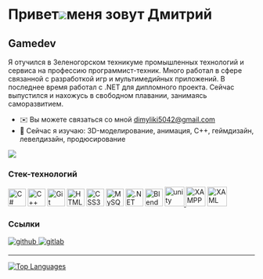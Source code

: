 Привет![](https://user-images.githubusercontent.com/18350557/176309783-0785949b-9127-417c-8b55-ab5a4333674e.gif)меня зовут Дмитрий
===============================================================================================================================
Gamedev
------------------
Я отучился в Зеленогорском техникуме промышленных технологий и сервиса на профессию программист-техник. Много работал в сфере связанной с разработкой игр и мультимедийных приложений. В последнее время
работал с .NET для дипломного проекта. Сейчас выпустился и нахожусь в свободном плавании, занимаясь саморазвитием.

*   ✉️  Вы можете связаться со мной [dimyliki5042@gmail.com](mailto:dimyliki5042@gmail.com)
*   🧠  Сейчас я изучаю: 3D-моделирование, анимация, C++, геймдизайн, левелдизайн, продюсирование
<a href="https://www.github.com/dimyliki5042" target="_blank" rel="noreferrer">
  <img src="https://img.shields.io/github/followers/dimyliki5042?logo=github&style=for-the-badge&color=0891b2&labelColor=1c1917" />
</a>

### Стек-технологий 
<p align="left">
<a href="https://docs.microsoft.com/en-us/dotnet/csharp/" target="_blank" rel="noreferrer"><img src="https://raw.githubusercontent.com/danielcranney/readme-generator/main/public/icons/skills/csharp-colored.svg" width="36" height="36" alt="C#" /></a>
<a href="https://docs.microsoft.com/en-us/cpp/?view=msvc-170" target="_blank" rel="noreferrer"><img src="https://raw.githubusercontent.com/danielcranney/readme-generator/main/public/icons/skills/cplusplus-colored.svg" width="36" height="36" alt="C++" /></a>
<a href="https://git-scm.com/" target="_blank" rel="noreferrer"><img src="https://raw.githubusercontent.com/danielcranney/readme-generator/main/public/icons/skills/git-colored.svg" width="36" height="36" alt="Git" /></a>
<a href="https://developer.mozilla.org/en-US/docs/Glossary/HTML5" target="_blank" rel="noreferrer"><img src="https://raw.githubusercontent.com/danielcranney/readme-generator/main/public/icons/skills/html5-colored.svg" width="36" height="36" alt="HTML5" /></a>
<a href="https://www.w3.org/TR/CSS/#css" target="_blank" rel="noreferrer"><img src="https://raw.githubusercontent.com/danielcranney/readme-generator/main/public/icons/skills/css3-colored.svg" width="36" height="36" alt="CSS3" /></a>
<a href="https://www.mysql.com/" target="_blank" rel="noreferrer"><img src="https://raw.githubusercontent.com/danielcranney/readme-generator/main/public/icons/skills/mysql-colored.svg" width="36" height="36" alt="MySQL" /></a>
<a href="https://dotnet.microsoft.com/en-us/" target="_blank" rel="noreferrer"><img src="https://raw.githubusercontent.com/danielcranney/readme-generator/main/public/icons/skills/dot-net-colored.svg" width="36" height="36" alt=".NET" /></a>
<a href="https://www.blender.org/" target="_blank" rel="noreferrer"><img src="https://raw.githubusercontent.com/danielcranney/readme-generator/main/public/icons/skills/blender-colored.svg" width="36" height="36" alt="Blender" /></a>
<a href="https://unity.com/" target="_blank" rel="noreferrer"> <img src="https://www.vectorlogo.zone/logos/unity3d/unity3d-icon.svg" alt="unity" width="40" height="40"/> </a>
<a href="https://www.apachefriends.org/" target="_blank"> <img src="https://profilinator.rishav.dev/skills-assets/xampp.png" alt="XAMPP" width="40" height="40" /></a>  
<a href="https://docs.microsoft.com/en-us/dotnet/desktop/wpf/xaml/" target="_blank"> <img src="https://profilinator.rishav.dev/skills-assets/xaml.png" alt="XAML" width="40" height="40" /></a> 
</p>

### Ссылки
<div align="left">
  <a href="https://github.com/dimyliki5042" target="_blank">
  <img src=https://img.shields.io/badge/github-%2324292e.svg?&style=for-the-badge&logo=github&logoColor=white alt=github style="margin-bottom: 5px;" />
  </a>
  <a href="https://gitlab.com/redimposter2018" target="_blank">
  <img src=https://img.shields.io/badge/gitlab-330F63.svg?&style=for-the-badge&logo=gitlab&logoColor=white alt=gitlab style="margin-bottom: 5px;" />
  </a>  
</div>  

---
<a href="https://github.com/dimyliki5042" align="left"><img src="https://github-readme-stats.vercel.app/api/top-langs/?username=dimyliki5042&langs_count=10&title_color=0891b2&text_color=ffffff&icon_color=0891b2&bg_color=1c1917&hide_border=true&locale=en&custom_title=Top%20%Languages" alt="Top Languages" /></a>
